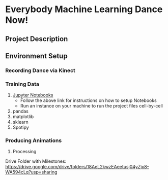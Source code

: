 # Everybody Machine Learning Dance Now!

## Project Description

## Environment Setup

### Recording Dance via Kinect

### Training Data

<ol>
  <li> <a href="https://jupyter.org/install" >Jupyter Notebooks</a> 
    <ul>
      <li> Follow the above link for instructions on how to setup Notebooks </li>
      <li> Run an instance on your machine to run the project files cell-by-cell </li>
    </ul>
  </li>
  <li> pandas </li>
  <li> matplotlib </li>
  <li> sklearn </li>
  <li> Spotipy </li>
</ol>

### Producing Animations

<ol>
  <li> Processing </li>
</ol>


Drive Folder with Milestones: https://drive.google.com/drive/folders/18AeL2kwzEAeetusj04yZjx8-WA594cLq?usp=sharing
